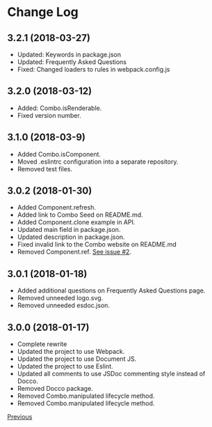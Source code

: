 # Change Log

## 3.2.1 (2018-03-27)

* Updated: Keywords in package.json
* Updated: Frequently Asked Questions
* Fixed: Changed loaders to rules in webpack.config.js

## 3.2.0 (2018-03-12)

* Added: Combo.isRenderable.
* Fixed version number.

## 3.1.0 (2018-03-9)

* Added Combo.isComponent.
* Moved .eslintrc configuration into a separate repository.
* Removed test files.

## 3.0.2 (2018-01-30)

* Added Component.refresh.
* Added link to Combo Seed on README.md.
* Added Component.clone example in API.
* Updated main field in package.json.
* Updated description in package.json.
* Fixed invalid link to the Combo website on README.md
* Removed Component.ref. [See issue #2](https://github.com/combojs/combo-js/issues/2).

## 3.0.1 (2018-01-18)

* Added additional questions on Frequently Asked Questions page.
* Removed unneeded logo.svg.
* Removed unneeded esdoc.json.

## 3.0.0 (2018-01-17)

* Complete rewrite
* Updated the project to use Webpack.
* Updated the project to use Document JS.
* Updated the project to use Eslint.
* Updated all comments to use JSDoc commenting style instead of Docco.
* Removed Docco package.
* Removed Combo.manipulated lifecycle method.
* Removed Combo.manipulated lifecycle method.

[Previous](https://github.com/combojs/combo-js/blob/2.2.0/CHANGELOG.md)
